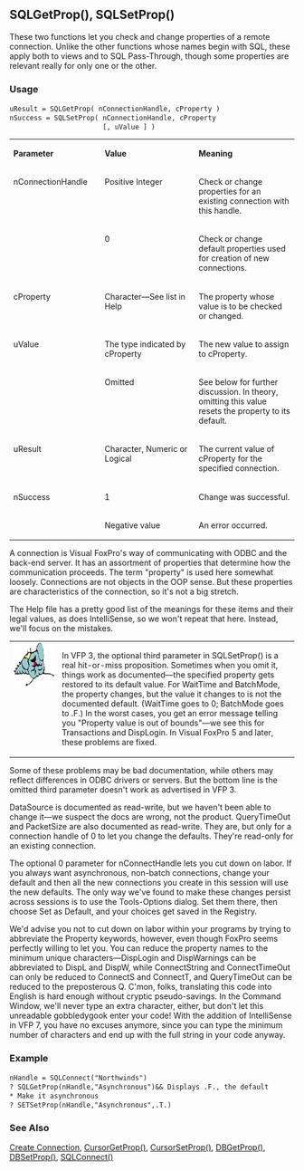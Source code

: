 ## SQLGetProp(), SQLSetProp()

These two functions let you check and change properties of a remote connection. Unlike the other functions whose names begin with SQL, these apply both to views and to SQL Pass-Through, though some properties are relevant really for only one or the other.

### Usage

```foxpro
uResult = SQLGetProp( nConnectionHandle, cProperty )
nSuccess = SQLSetProp( nConnectionHandle, cProperty
                       [, uValue ] )
```
<table>
<tr>
  <td width="32%" valign="top">
  <p><b>Parameter</b></p>
  </td>
  <td width=23% valign=top>
  <p><b>Value</b></p>
  </td>
  <td width=45% valign=top>
  <p><b>Meaning</b></p>
  </td>
 </tr>
<tr>
  <td width=32% rowspan=2 valign=top>
  <p>nConnectionHandle</p>
  </td>
  <td width=23% valign=top>
  <p>Positive Integer</p>
  </td>
  <td width=45% valign=top>
  <p>Check or change properties for an existing connection with this handle.</p>
  </td>
 </tr>
<tr>
  <td width=33% valign=top>
  <p>0</p>
  </td>
  <td width=67% valign=top>
  <p>Check or change default properties used for creation of new connections.</p>
  </td>
 </tr>
<tr>
  <td width="32%" valign="top">
  <p>cProperty</p>
  </td>
  <td width=23% valign=top>
  <p>Character&mdash;See list in Help</p>
  </td>
  <td width=45% valign=top>
  <p>The property whose value is to be checked or changed.</p>
  </td>
 </tr>
<tr>
  <td width=32% rowspan=2 valign=top>
  <p>uValue</p>
  </td>
  <td width=23% valign=top>
  <p>The type indicated by cProperty</p>
  </td>
  <td width=45% valign=top>
  <p>The new value to assign to cProperty.</p>
  </td>
 </tr>
<tr>
  <td width=33% valign=top>
  <p>Omitted</p>
  </td>
  <td width=67% valign=top>
  <p>See below for further discussion. In theory, omitting this value resets the property to its default.</p>
  </td>
 </tr>
<tr>
  <td width="32%" valign="top">
  <p>uResult</p>
  </td>
  <td width=23% valign=top>
  <p>Character, Numeric or Logical</p>
  </td>
  <td width=45% valign=top>
  <p>The current value of cProperty for the specified connection.</p>
  </td>
 </tr>
<tr>
  <td width=32% rowspan=2 valign=top>
  <p>nSuccess</p>
  </td>
  <td width=23% valign=top>
  <p>1</p>
  </td>
  <td width=45% valign=top>
  <p>Change was successful.</p>
  </td>
 </tr>
<tr>
  <td width=33% valign=top>
  <p>Negative value</p>
  </td>
  <td width=67% valign=top>
  <p>An error occurred.</p>
  </td>
 </tr>
</table>

A connection is Visual FoxPro's way of communicating with ODBC and the back-end server. It has an assortment of properties that determine how the communication proceeds. The term "property" is used here somewhat loosely. Connections are not objects in the OOP sense. But these properties are characteristics of the connection, so it's not a big stretch.

The Help file has a pretty good list of the meanings for these items and their legal values, as does IntelliSense, so we won't repeat that here. Instead, we'll focus on the mistakes.

<table>
<tr>
  <td width="17%" valign="top">
<img width="95" height="77" src="fixbug1.gif">
  </td>
  <td width=83%>
  <p>In VFP 3, the optional third parameter in SQLSetProp() is a real hit-or-miss proposition. Sometimes when you omit it, things work as documented&mdash;the specified property gets restored to its default value. For WaitTime and BatchMode, the property changes, but the value it changes to is not the documented default. (WaitTime goes to 0; BatchMode goes to .F.) In the worst cases, you get an error message telling you &quot;Property value is out of bounds&quot;&mdash;we see this for Transactions and DispLogin. In Visual FoxPro 5 and later, these problems are fixed. </p>
  </td>
 </tr>
</table>

Some of these problems may be bad documentation, while others may reflect differences in ODBC drivers or servers. But the bottom line is the omitted third parameter doesn't work as advertised in VFP 3.

DataSource is documented as read-write, but we haven't been able to change it&mdash;we suspect the docs are wrong, not the product. QueryTimeOut and PacketSize are also documented as read-write. They are, but only for a connection handle of 0 to let you change the defaults. They're read-only for an existing connection.

The optional 0 parameter for nConnectHandle lets you cut down on labor. If you always want asynchronous, non-batch connections, change your default and then all the new connections you create in this session will use the new defaults. The only way we've found to make these changes persist across sessions is to use the Tools-Options dialog. Set them there, then choose Set as Default, and your choices get saved in the Registry.

We'd advise you not to cut down on labor within your programs by trying to abbreviate the Property keywords, however, even though FoxPro seems perfectly willing to let you. You can reduce the property names to the minimum unique characters&mdash;DispLogin and DispWarnings can be abbreviated to DispL and DispW, while ConnectString and ConnectTimeOut can only be reduced to ConnectS and ConnectT, and QueryTimeOut can be reduced to the preposterous Q. C'mon, folks, translating this code into English is hard enough without cryptic pseudo-savings. In the Command Window, we'll never type an extra character, either, but don't let this unreadable gobbledygook enter your code! With the addition of IntelliSense in VFP 7, you have no excuses anymore, since you can type the minimum number of characters and end up with the full string in your code anyway.

### Example

```foxpro
nHandle = SQLConnect("Northwinds")
? SQLGetProp(nHandle,"Asynchronous")&& Displays .F., the default
* Make it asynchronous
? SETSetProp(nHandle,"Asynchronous",.T.)
```
### See Also

[Create Connection](s4g344.md), [CursorGetProp()](s4g348.md), [CursorSetProp()](s4g348.md), [DBGetProp()](s4g350.md), [DBSetProp()](s4g350.md), [SQLConnect()](s4g400.md)